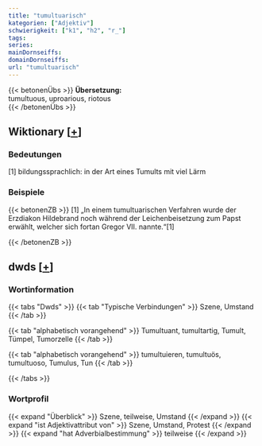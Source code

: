```yaml
---
title: "tumultuarisch"
kategorien: ["Adjektiv"]
schwierigkeit: ["k1", "h2", "r_"]
tags:
series:
mainDornseiffs:
domainDornseiffs:
url: "tumultuarisch"
---
```


{{< betonenÜbs >}}
**Übersetzung:**  
tumultuous, uproarious, riotous  
{{< /betonenÜbs >}}

## Wiktionary [[+](https://de.wiktionary.org/wiki/tumultuarisch)]

### Bedeutungen
[1] bildungssprachlich: in der Art eines Tumults mit viel Lärm  

### Beispiele
{{< betonenZB >}}
[1] „In einem tumultuarischen Verfahren wurde der Erzdiakon Hildebrand noch während der Leichenbeisetzung zum Papst erwählt, welcher sich fortan Gregor VII. nannte.“[1]  

{{< /betonenZB >}}


## dwds [[+](https://www.dwds.de/wb/tumultuarisch)]

### Wortinformation
{{< tabs "Dwds" >}}
{{< tab "Typische Verbindungen" >}}
Szene, Umstand
{{< /tab >}}

{{< tab "alphabetisch vorangehend" >}}
Tumultuant, tumultartig, Tumult, Tümpel, Tumorzelle
{{< /tab >}}

{{< tab "alphabetisch vorangehend" >}}
tumultuieren, tumultuös, tumultuoso, Tumulus, Tun
{{< /tab >}}

{{< /tabs >}}

### Wortprofil
{{< expand "Überblick" >}} Szene, teilweise, Umstand {{< /expand >}}
{{< expand "ist Adjektivattribut von" >}} Szene, Umstand, Protest {{< /expand >}}
{{< expand "hat Adverbialbestimmung" >}} teilweise {{< /expand >}}

